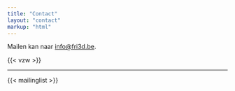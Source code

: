```yaml
---
title: "Contact"
layout: "contact"
markup: "html"
---
```


<div class="block--centered">
<p>Mailen kan naar <a href="mailto:info@fri3d.be">info@fri3d.be</a>.</p>
</div>

<div class="block--centered">
	{{< vzw >}}
</div>
<hr class="gridrule" />
<div class="block--centered">
{{< mailinglist >}}
</div>